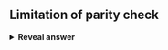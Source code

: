 ## Limitation of parity check
<details>
<summary><b>Reveal answer</b></summary>
Cannot detect even number of errors
</details>
